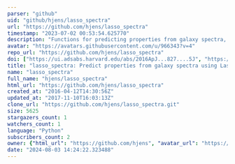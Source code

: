 ```yaml
---
parser: "github"
uid: "github/hjens/lasso_spectra"
url: "https://github.com/hjens/lasso_spectra"
timestamp: "2023-07-02 00:53:54.625770"
description: "Functions for predicting properties from galaxy spectra, using Lasso regression"
avatar: "https://avatars.githubusercontent.com/u/966343?v=4"
repo_url: "https://github.com/hjens/lasso_spectra"
doi: ["https://ui.adsabs.harvard.edu/abs/2016ApJ...827....5J", "https://ui.adsabs.harvard.edu/abs/2023ascl.soft06033J/abstract"]
title: "lasso_spectra: Predict properties from galaxy spectra using Lasso regression"
name: "lasso_spectra"
full_name: "hjens/lasso_spectra"
html_url: "https://github.com/hjens/lasso_spectra"
created_at: "2016-04-12T14:30:56Z"
updated_at: "2017-11-10T16:03:13Z"
clone_url: "https://github.com/hjens/lasso_spectra.git"
size: 5625
stargazers_count: 1
watchers_count: 1
language: "Python"
subscribers_count: 2
owner: {"html_url": "https://github.com/hjens", "avatar_url": "https://avatars.githubusercontent.com/u/966343?v=4", "login": "hjens", "type": "User"}
date: "2024-08-03 14:24:22.323488"
---
```

